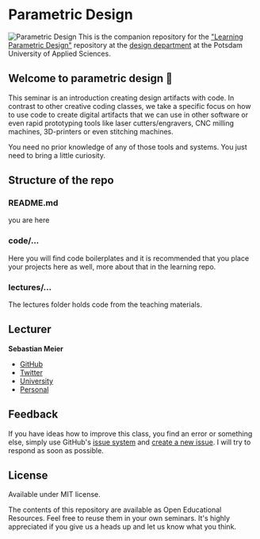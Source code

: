 # Parametric Design
![Parametric Design](https://github.com/FH-Potsdam/learning-parametric-design/blob/main/thumbnail.png?raw=true)
This is the companion repository for the ["Learning Parametric Design"](https://github.com/fh-potsdam/teaching-parametric-design) repository at the [design department](https://www.fh-potsdam.de/design/) at the Potsdam University of Applied Sciences.

## Welcome to parametric design 👋
This seminar is an introduction creating design artifacts with code. In contrast to other creative coding classes, we take a specific focus on how to use code to create digital artifacts that we can use in other software or even rapid prototyping tools like laser cutters/engravers, CNC milling machines, 3D-printers or even stitching machines.

You need no prior knowledge of any of those tools and systems. You just need to bring a little curiosity.

## Structure of the repo

### README.md
you are here


### code/...
Here you will find code boilerplates and it is recommended that you place your projects here as well, more about that in the learning repo.

### lectures/...
The lectures folder holds code from the teaching materials. 


## Lecturer
**Sebastian Meier**
- [GitHub](https://github.com/sebastian_meier)
- [Twitter](https://twitter.com/seb_meier)
- [University](https://www.fh-potsdam.de/studieren/fachbereiche/design/personen/detail/person-action/sebastian-meier/show/Person/)
- [Personal](https://sebastianmeier.eu)

## Feedback
If you have ideas how to improve this class, you find an error or something else, simply use GitHub's [issue system](https://github.com/FH-Potsdam/teaching-parametric-design/issues) and [create a new issue](https://github.com/FH-Potsdam/teaching-parametric-design/issues/new). I will try to respond as soon as possible.

## License
Available under MIT license.

The contents of this repository are available as Open Educational Resources. Feel free to reuse them in your own seminars. It's highly appreciated if you give us a heads up and let us know what you think.
